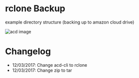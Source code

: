 # rclone Backup  

example directory structure (backing up to amazon cloud drive)

![acd image](http://i.imgur.com/j35DjDJ.png)  

# Changelog  

* 12/03/2017: Change acd-cli to rclone  
* 12/03/2017: Change zip to tar  
